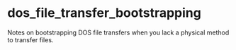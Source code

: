 # dos_file_transfer_bootstrapping
Notes on bootstrapping DOS file transfers when you lack a physical method to transfer files.

